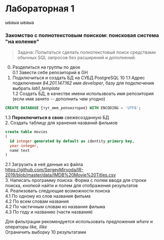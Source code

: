 # Лабораторная 1

ываыа
ываыа
### Закомство с полнотекстовым поиском: поисковая система "на коленке"

> Задача: Попытаться сделать полнотекстовый поиск средствами обычных SQL запросов без расширений и дополнений.

0. Разделиться на группы по двое  
0.1 Завести себе репозиторий в GH
1. Подключиться и создать БД на СУБД PostgreSQL 10 
1.1 Адрес подключения *84.201.147.162* имя *developer*, базу для подключения выбрать *lab1_template*  
1.2 Создать БД, в качестве имени использвоать имя репозитория (если имя занято -- дополнить чем угодно)  
```sql
CREATE DATABASE {тут_имя_репоизтория} WITH ENCODING = 'UTF8';
```

1.3 **Переключиться в свою** свежесозданную БД  
2. Создать таблицу для хранения названий фильмов  
```sql
create table movies
(
  id integer generated by default as identity primary key,
  year integer,
  name text
)
```

2.1 Загрузить в неё данные из файла https://github.com/SergeyMirvoda/IR-2019/blob/master/data/IMDB%20Movie%20Titles.csv  
3. Написать программу поиска: Форма с полем ввода для строки поиска, кнопкой найти и полем для отображения результатов  
4. Реализовать следующие возможности поиска    
4.1 По одному из слов названия фильма  
4.2 По всем словам названия  
4.2 По частичным словам из названия фильма  
4.3 По году и названию (части названия)  


Для фильтрации рекомендуется использовать предложения *where* и операторы *like, ilike*  
Ограничить выборку 10 результатами
